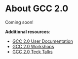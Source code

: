 # About GCC 2.0
Coming soon!

**Additional resources**:

- [GCC 2.0 User Documentation](https://docs.developer.tech.gov.sg/docs/gcc-2-user-documentation/#/)
- [GCC 2.0 Workshops](https://docs.developer.tech.gov.sg/docs/gcc-20-workshops/#/)
- [GCC 2.0 Teck Talks](https://docs.developer.tech.gov.sg/docs/gcc-2-tech-talks/#/)
